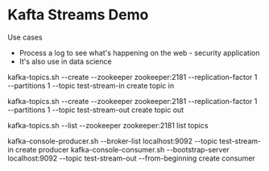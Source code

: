 # Kafta Streams Demo

Use cases
 * Process a log to see what's happening on the web - security application
 * It's also use in data science

kafka-topics.sh --create --zookeeper zookeeper:2181 --replication-factor 1 --partitions 1 --topic test-stream-in  create topic in

kafka-topics.sh --create --zookeeper zookeeper:2181 --replication-factor 1 --partitions 1 --topic test-stream-out create topic out

kafka-topics.sh --list --zookeeper zookeeper:2181  list topics

kafka-console-producer.sh --broker-list localhost:9092 --topic test-stream-in create producer 
kafka-console-consumer.sh --bootstrap-server localhost:9092 --topic test-stream-out --from-beginning create consumer 